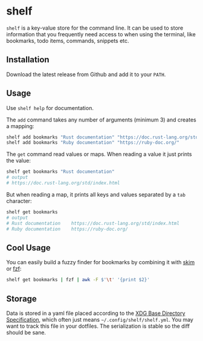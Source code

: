 # shelf

`shelf` is a key-value store for the command line. It can be used to store
information that you frequently need access to when using the terminal, like
bookmarks, todo items, commands, snippets etc.

## Installation

Download the latest release from Github and add it to your `PATH`.

## Usage

Use `shelf help` for documentation.

The `add` command takes any number of arguments (minimum 3) and creates a mapping:

```sh
shelf add bookmarks "Rust documentation" "https://doc.rust-lang.org/std/index.html"
shelf add bookmarks "Ruby documentation" "https://ruby-doc.org/"
```

The `get` command read values or maps. When reading a value it just prints the
value:

```sh
shelf get bookmarks "Rust documentation"
# output
# https://doc.rust-lang.org/std/index.html
```

But when reading a map, it prints all keys and values separated by a `tab` character:

```sh
shelf get bookmarks
# output
# Rust documentation	https://doc.rust-lang.org/std/index.html
# Ruby documentation	https://ruby-doc.org/
```

## Cool Usage

You can easily build a fuzzy finder for bookmarks by combining it with
[skim](https://github.com/lotabout/skim) or [fzf](https://github.com/junegunn/fzf):

```sh
shelf get bookmarks | fzf | awk -F $'\t' '{print $2}'
```

## Storage

Data is stored in a yaml file placed according to the [XDG Base Directory Specification](https://specifications.freedesktop.org/basedir-spec/basedir-spec-latest.html),
which often just means `~/.config/shelf/shelf.yml`. You may want to track this
file in your dotfiles. The serialization is stable so the diff should be sane.
